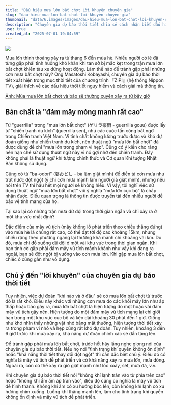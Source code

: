 ```yaml
---
title: "Dấu hiệu mưa lớn bất chợt Lời khuyên chuyên gia"
slug: "dau-hieu-mua-lon-bat-chot-loi-khuyen-chuyen-gia"
thumbnail: "data/6.images/images/dau-hieu-mua-lon-bat-chot-loi-khuyen-chuyen-gia.webp"
description: "Chuyên gia dự báo thời tiết chia sẻ cách nhận biết dấu hiệu mưa lớn cục bộ (mưa bất chợt) để tránh bị ướt sũng và kẹt xe, tàu."
use: true
created_at: "2025-07-01 19:04:59"
---
```


![](/images/20250701-00097079-president-000-1-view.webp)

Mưa lớn thỉnh thoảng xảy ra từ tháng 6 đến mùa hè. Nhiều người có lẽ đã từng gặp phải tình huống khó khăn khi tan sở bị mắc kẹt trong trận mưa lớn bất chợt khiến tàu xe dừng hoạt động. Làm thế nào để tránh gặp phải những cơn mưa bất chợt này? Ông Masatoshi Kobayashi, chuyên gia dự báo thời tiết xuất hiện trong mục thời tiết của chương trình 『ZIP!』(hệ thống Nippon TV), giải thích về các dấu hiệu thời tiết nguy hiểm và cách giải mã thông tin.

[Ảnh: Mùa mưa lớn bất chợt và bão sẽ thường xuyên xảy ra từ bây giờ](https://president.jp/articles/photo/97079?pn=2&cx_referrertype=yahoo&yhref=20250701-00097079-president-life)

## Bản chất là "đám mây mỏng manh rất cao"

Từ "guerrilla" trong "mưa lớn bất chợt" (ゲリラ豪雨 - guerrilla gouu) được lấy từ "chiến tranh du kích" (guerrilla sen), như các cuộc tấn công bất ngờ trong Chiến tranh Việt Nam. Vì tính chất không lường trước được và khó dự đoán giống như chiến tranh du kích, nên thuật ngữ "mưa lớn bất chợt" đã được dùng để chỉ "mưa lớn trong phạm vi hẹp". Cũng có ý kiến cho rằng nên hạn chế sử dụng thuật ngữ này vì nó gợi nhớ đến chiến tranh. Đây không phải là thuật ngữ khí tượng chính thức và Cơ quan Khí tượng Nhật Bản không sử dụng.

Cũng có từ "ba-odori" (婆おどし - bà làm giật mình) để diễn tả cơn mưa như trút nước đột ngột (ý chỉ cơn mưa mạnh làm người già giật mình), nhưng nếu nói trên TV thì hầu hết mọi người sẽ không hiểu. Vì vậy, tôi nghĩ việc sử dụng thuật ngữ "mưa lớn bất chợt" với ý nghĩa "mưa lớn cục bộ" là chấp nhận được. Điều quan trọng là thông tin được truyền tải đến nhiều người để bảo vệ tính mạng của họ.

Tại sao lại có những trận mưa dữ dội trong thời gian ngắn và chỉ xảy ra ở một khu vực nhất định?

Đặc điểm của mây vũ tích (mây khổng lồ phát triển theo chiều thẳng đứng) vào mùa hè là chúng rất cao, có thể đạt tới độ cao khoảng 15km, nhưng chiều rộng theo phương ngang lại thường khá mảnh chỉ khoảng vài km. Do đó, mưa chỉ đổ xuống dữ dội ở một vài khu vực trong thời gian ngắn. Khi bạn tình cờ gặp phải đám mây vũ tích mảnh khảnh như vậy khi đang ra ngoài, bạn sẽ đột ngột bị vướng vào cơn mưa lớn. Khi gặp mưa lớn bất chợt, chiếc ô cũng gần như vô dụng.

## Chú ý đến "lời khuyên" của chuyên gia dự báo thời tiết

Tuy nhiên, việc dự đoán "khi nào và ở đâu" sẽ có mưa lớn bất chợt từ trước đó là rất khó. Điều này khác với những cơn mưa do các khối mây lớn như áp thấp hoặc bão gây ra, mưa lớn bất chợt là hiện tượng do một hoặc vài đám mây vũ tích gây nên. Hiện tượng do một đám mây vũ tích mang lại chỉ giới hạn trong một khu vực cục bộ và kéo dài khoảng 30 phút đến 1 giờ. Giống như khó nhìn thấy những vật nhỏ bằng mắt thường, hiện tượng thời tiết xảy ra trong phạm vi nhỏ và hẹp cũng rất khó dự đoán. Tuy nhiên, khoảng 3 đến 6 giờ trước khi mưa xảy ra, khả năng dự đoán chính xác sẽ dần tăng lên.

Để tránh gặp phải mưa lớn bất chợt, trước hết hãy lắng nghe giọng nói của chuyên gia dự báo thời tiết. Nếu họ nói "tình trạng khí quyển không ổn định" hoặc "khả năng thời tiết thay đổi đột ngột" thì cần đặc biệt chú ý. Điều đó có nghĩa là mây vũ tích dễ phát triển và có khả năng xảy ra mưa lớn, mưa dông. Ngoài ra, còn có thể xảy ra gió giật mạnh như lốc xoáy, sét, mưa đá, v.v.

Khi chuyên gia dự báo thời tiết nói "không khí lạnh tràn vào từ phía trên cao" hoặc "không khí ẩm ấm áp tràn vào", điều đó cũng có nghĩa là mây vũ tích dễ hình thành. Không khí ấm có xu hướng bốc lên, còn không khí lạnh có xu hướng chìm xuống. Luồng khí thăng mạnh lên, làm cho tình trạng khí quyển không ổn định và mây vũ tích dễ phát triển.